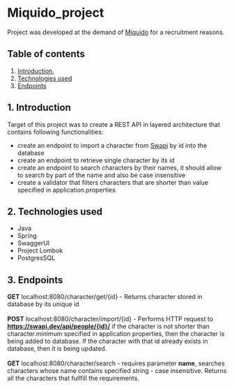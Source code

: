 # Miquido_project
Project was developed at the demand of <a href="https://www.miquido.com">Miquido</a> for a recruitment reasons.

## Table of contents
1. [ Introduction. ](#intro)
2. [ Technologies used ](#technologies)
3. [ Endpoints ](#endpoints)


<a name="intro"></a>
## 1. Introduction
Target of this project was to create a REST API in layered architecture that contains following functionalities:
* create an endpoint to import a character from <a href="https://swapi.dev">Swapi</a> by id into the database
* create an endpoint to retrieve single character by its id
* create an endpoint to search characters by their names, it should allow to search by part of the name and also be case insensitive
* create a validator that filters characters that are shorter than value specified in application.properties
<a name="desc"></a>

<a name="technologies"></a>
## 2. Technologies used
* Java
* Spring
* SwaggerUI
* Project Lombok
* PostgresSQL

<a name=endpoints></a>
## 3. Endpoints
**GET** localhost:8080/character/get/{id} - Returns character stored in database by its unique id <br><br>
**POST** localhost:8080/character/import/{id} - Performs HTTP request to **https://swapi.dev/api/people/{id}/** if the character is not shorter than character.minimum specified in application properties, then the character is being added to database.
If the character with that id already exists in database, then it is being updated.<br><br>
**GET** localhost:8080/character/search - requires parameter **name**, searches characters whose name contains specified string - case insensitive. Returns all the characters that fullfill the requirements.

